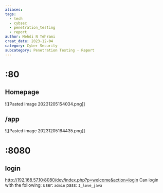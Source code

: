 ```yaml
---
aliases: 
tags:
  - tech
  - cybsec
  - penetration_testing
  - report
author: Mehdi N Tehrani
creat_date: 2023-12-04
category: Cyber Security
subcategory: Penetration Testing - Report
---
```

# :80
## Homepage
![[Pasted image 20231205154034.png]]

## /app
![[Pasted image 20231205164435.png]]

# :8080
## login
http://192.168.57.10:8080/dev/index.php?p=welcome&action=login
Can login with the following:
user: `admin`
pass: `I_love_java`

